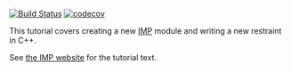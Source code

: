 [![Build Status](https://travis-ci.org/salilab/imp_coding_tutorial.svg?branch=master)](https://travis-ci.org/salilab/imp_coding_tutorial)
[![codecov](https://codecov.io/gh/salilab/imp_coding_tutorial/branch/master/graph/badge.svg)](https://codecov.io/gh/salilab/imp_coding_tutorial)

This tutorial covers creating a new [IMP](https://integrativemodeling.org/)
module and writing a new restraint in C++.

See [the IMP website](https://integrativemodeling.org/tutorials/coding/)
for the tutorial text.
